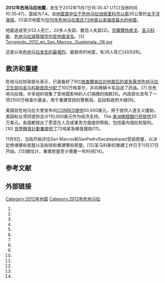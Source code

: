 **2012年危地马拉地震**，发生于2012年11月7日16:35:47
UTC(当地时间10:35:47)，震级为7.4。该[地震](../Page/地震.md "wikilink")[震中位于](https://zh.wikipedia.org/wiki/震中 "wikilink")[危地马拉](../Page/危地马拉.md "wikilink")[钱佩里科市以南](https://zh.wikipedia.org/wiki/钱佩里科市 "wikilink")35公里的[太平洋海域](https://zh.wikipedia.org/wiki/太平洋 "wikilink")。\[1\]该次地震为[1976年危地马拉里氏7.5地震以来强度最大的地震](https://zh.wikipedia.org/wiki/1976年危地马拉里氏7.5地震 "wikilink")。

地震造成至少52人死亡，20多人失踪，数百人失踪\[2\]。[克薩爾特南戈](../Page/克薩爾特南戈.md "wikilink")、[圣马科斯](../Page/圣马科斯.md "wikilink")、[危地马拉城等城市均受地震波及](https://zh.wikipedia.org/wiki/危地马拉城 "wikilink")。\[3\]
[Terremoto_2012_en_San_Marcos,_Guatemala._06.jpg](https://zh.wikipedia.org/wiki/File:Terremoto_2012_en_San_Marcos,_Guatemala._06.jpg "fig:Terremoto_2012_en_San_Marcos,_Guatemala._06.jpg")

这是以来[危地马拉发生的最强烈](../Page/危地马拉.md "wikilink")、最致命的地震，有39人死亡\[4\]\[5\]\[6\]。

## 救济和重建

危地马拉财政部长表示，已装备好了8亿[格查爾来应对地震后的紧急需求危地马拉卫生部向圣马科斯医院分配了](../Page/瓜地馬拉格查爾.md "wikilink")100万格查尔，并向两辆卡车运送了药品。\[7\]
在危地马拉城，许多组织收集了受地震影响的人们捐赠的捐款\[8\]。内政部长宣布了一项2500万格查尔基金，用于重建受损的警察局，监狱和政府大楼\[9\]。

美国驻危地马拉大使宣布向[CONRED提供](https://zh.wikipedia.org/wiki/CONRED "wikilink")50,000美元，用于提供人道主义援助。美国和台湾将提供总计110,000美元作为经济支持。
The
[美洲開發銀行将提供](../Page/美洲開發銀行.md "wikilink")20万美元。各国都提出了愿意在人员或事务方面提供帮助，包括委内瑞拉和智利。\[10\]
[世界糧食計劃署提供了](../Page/世界糧食計劃署.md "wikilink")72吨紧急粮食援助\[11\]。

11月9日，当局开始评估San
Marcos和SanPedroSacatepéquez受损房屋，以决定修缮哪些房屋以及拆除和重建哪些房屋。\[12\]圣马科斯的重建工作已于11月27日开始。\[13\]据估计，重建房屋至少需要一年时间\[14\]。

## 参考文献

## 外部链接

[Category:2012年地震](https://zh.wikipedia.org/wiki/Category:2012年地震 "wikilink")
[Category:2012年危地马拉](https://zh.wikipedia.org/wiki/Category:2012年危地马拉 "wikilink")

1.
2.
3.
4.
5.
6.
7.
8.
9.
10.
11.
12.
13.
14.